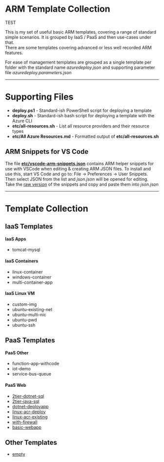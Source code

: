 # ARM Template Collection

TEST

This is my set of useful basic ARM templates, covering a range of standard simple scenarios. It is grouped by IaaS / PaaS and then use-cases under that.  
There are some templates covering advanced or less well recorded ARM features.

For ease of management templates are grouped as a single template per folder with the standard name *azuredeploy.json* and supporting parameter file *azuredeploy.parameters.json*

---

# Supporting Files
- **deploy.ps1** - Standard-ish PowerShell script for deploying a template
- **deploy.sh**  - Standard-ish bash script for deploying a template with the Azure CLI
- **etc/all-resources.sh** - List all resource providers and their resource types
- **etc/All Azure Resources.md** - Formatted output of **etc/all-resources.sh**

## ARM Snippets for VS Code
The file [**etc/vscode-arm-snippets.json**](etc/vscode-arm-snippets.json) contains ARM helper snippets for use with VSCode when editing & creating ARM JSON files. To install and use this, start VS Code and go to: File -> Preferences -> User Snippets. Then select JSON from the list and *json.json* will be opened for editing. Take the [raw version](https://raw.githubusercontent.com/benc-uk/azure-arm/master/etc/vscode-arm-snippets.json) of the snippets and copy and paste them into *json.json*

---

# Template Collection

## IaaS Templates
#### IaaS Apps
- tomcat-mysql

#### IaaS Containers
- linux-container
- windows-container
- multi-container-app

#### IaaS Linux VM
- custom-img
- ubuntu-existing-net
- ubuntu-multi-nic
- ubuntu-pwd
- ubuntu-ssh


## PaaS Templates
#### PaaS Other
- function-app-withcode
- iot-demo
- service-bus-queue

#### PaaS Web
- [2tier-dotnet-sql](paas-web/2tier-dotnet-sql/)
- [2tier-java-sql](paas-web/2tier-java-sql/)
- [dotnet-deployapp](paas-web/dotnet-deployapp/)
- [linux-acr-deploy](paas-web/linux-acr-deploy/)
- [linux-acr-existing](paas-web/linux-acr-existing/)
- [with-firewall](paas-web/with-firewall/)
- [basic-webapp](paas-web/basic-webapp/)

## Other Templates
- [empty](empty/)
